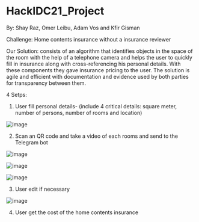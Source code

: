 # HackIDC21_Project 

By: Shay Raz, Omer Leibu, Adam Vos and Kfir Gisman

Challenge: Home contents insurance without a insurance reviewer

Our Solution: consists of an algorithm that identifies objects in the space of the room with the help of a telephone camera and helps the user to quickly fill in insurance along with cross-referencing his personal details. With these components they gave insurance pricing to the user. The solution is agile and efficient with documentation and evidence used by both parties for transparency between them.

4 Setps:
1. User fill personal details- (include 4 critical details: square meter, number of persons, number of rooms and location)

![image](https://user-images.githubusercontent.com/57500876/120886493-efc19500-c5f6-11eb-8b7f-4df2c4c49771.png)

2. Scan an QR code and take a video of each rooms and send to the Telegram bot

![image](https://user-images.githubusercontent.com/57500876/120886518-14b60800-c5f7-11eb-8234-56f91ca94c98.png)

![image](https://user-images.githubusercontent.com/57500876/120886594-74acae80-c5f7-11eb-9f20-126d976dfcf8.png)

![image](https://user-images.githubusercontent.com/57500876/120886596-79716280-c5f7-11eb-9a7b-873af524da6c.png)

3. User edit if necessary

![image](https://user-images.githubusercontent.com/57500876/120886551-4202b600-c5f7-11eb-9c52-b4503ce756fc.png)

4. User get the cost of the home contents insurance

